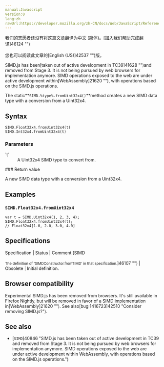 ```yaml
---
manual:Javascript
version:0
lang:zh
rawUrl:https://developer.mozilla.org/zh-CN/docs/Web/JavaScript/Reference/Global_Objects/SIMD/fromUint32x4
---
```




<bdi>我们的志愿者还没有将这篇文章翻译为<bdi>中文 (简体)</bdi>。[加入我们帮助完成翻译]46124 "")<br></br>您也可以阅读此文章的[English (US)]42537 "")版。</bdi>






SIMD.js has been[taken out of active development in TC39]41628 "")and removed from Stage 3. It is not being pursued by web browsers for implementation anymore. SIMD operations exposed to the web are under active development within[WebAssembly]21620 ""), with operations based on the SIMD.js operations.



The static**`SIMD.%type%.fromUint32x4()`**method creates a new SIMD data type with a conversion from a Uint32x4.


## Syntax<a name="Syntax"></a>

```
SIMD.Float32x4.fromUint32x4(t)
SIMD.Int32x4.fromUint32x4(t)

```

### Parameters<a name="Parameters"></a>
<dl><dt id=''>`t`</dt><dd>A Uint32x4 SIMD type to convert from.</dd></dl>
### Return value<a name="Return_value"></a>


A new SIMD data type with a conversion from a Uint32x4.


## Examples<a name="Examples"></a>

### `SIMD.Float32x4.fromUint32x4`<a name="SIMD.Float32x4.fromUint32x4"></a>

```
var t = SIMD.Uint32x4(1, 2, 3, 4);
SIMD.Float32x4.fromUint32x4(t);
// Float32x4[1.0, 2.0, 3.0, 4.0]
```

## Specifications<a name="Specifications"></a>

Specification | Status | Comment 
[SIMD<br></br><small>The definition of &#39;SIMDConstructor.fromTIMD&#39; in that specification.</small>]46107 "") | Obsolete | Initial definition. 


## Browser compatibility<a name="Browser_compatibility"></a>


Experimental SIMD.js has been removed from browsers. It&#39;s still available in Firefox Nightly, but will be removed in favor of a SIMD implementation in[WebAssembly]21620 ""). See also[bug 1416723]42510 "Consider removing SIMD.js?").


## See also<a name="See_also"></a>

* [`SIMD`]40846 "SIMD.js has been taken out of active development in TC39 and removed from Stage 3. It is not being pursued by web browsers for implementation anymore. SIMD operations exposed to the web are under active development within WebAssembly, with operations based on the SIMD.js operations.")




